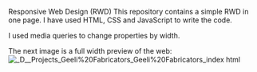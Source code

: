 Responsive Web Design (RWD)
This repository contains a simple RWD in one page. I have used HTML, CSS and JavaScript to write the code.

I used media queries to change properties by width.

The next image is a full width preview of the web:
![_D__Projects_Geeli%20Fabricators_Geeli%20Fabricators_index html](https://github.com/user-attachments/assets/0f75dc1b-278a-430a-a6dd-7c826016aac0)
